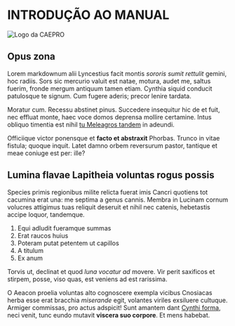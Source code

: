 # INTRODUÇÃO AO MANUAL

![Logo da CAEPRO](media/caepro_logo.jpg)

## Opus zona

Lorem markdownum alii Lyncestius facit montis *sororis sumit rettulit* gemini,
hoc radiis. Sors sic mercurio valuit est natae, motura, audet me, saltus fuerim,
fronde mergum antiquum tamen etiam. Cynthia siquid conducit patulosque te
signum. Cum fugere aderis; precor lenire tardata.

Moratur cum. Recessu abstinet pinus. Succedere insequitur hic de et fuit, nec
effluat monte, haec voce domos deprensa mollire certamine. Intus obliquo
timentia est nihil [tu Meleagros tandem](http://www.terra.io/) in adeundi.

Officiique victor ponensque et **facto et abstraxit** Phorbas. Trunco in vitae
fistula; quoque inquit. Latet damno orbem reversurum pastor, tantique et meae
coniuge est per: ille?

## Lumina flavae Lapitheia voluntas rogus possis

Species primis regionibus milite relicta fuerat imis Cancri quotiens tot
cacumina erat una: me septima a genus cannis. Membra in Lucinam cornum volucres
attigimus tuas reliquit deseruit et nihil nec catenis, hebetastis accipe loquor,
tandemque.

1. Equi adludit fueramque summas
2. Erat raucos huius
3. Poteram putat petentem ut capillos
4. A titulum
5. Ex anum

Torvis ut, declinat et quod *luna vocatur ad* movere. Vir perit saxificos et
stirpem, posse, viso quas, est veniens ad est rarissima.

O Aeacon proelia voluntas alto cognoscere exempla vicibus Cnosiacas herba esse
erat bracchia *miserande* egit, volantes viriles exsiluere cultuque. Armiger
commissas, pro actus adspicit! Sunt amantem dant [Cynthi
forma](http://medio-lilia.net/), neci venit, tunc eundo mutavit **viscera suo
corpore**. Et mens habebat.
